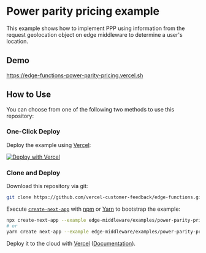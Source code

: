 # Power parity pricing example

This example shows how to implement PPP using information from the request geolocation object on edge middleware to determine a user's location.

## Demo

https://edge-functions-power-parity-pricing.vercel.sh

## How to Use

You can choose from one of the following two methods to use this repository:

### One-Click Deploy

Deploy the example using [Vercel](https://vercel.com?utm_source=github&utm_medium=readme&utm_campaign=next-example):

[![Deploy with Vercel](https://vercel.com/button)](https://vercel.com/new/git/external?repository-url=https://github.com/vercel-customer-feedback/edge-functions/tree/main/examples/power-parity-pricing&project-name=power-parity-pricing&repository-name=power-parity-pricing)

### Clone and Deploy

Download this repository via git:

```bash
git clone https://github.com/vercel-customer-feedback/edge-functions.git
```

Execute [`create-next-app`](https://github.com/vercel/next.js/tree/canary/packages/create-next-app) with [npm](https://docs.npmjs.com/cli/init) or [Yarn](https://yarnpkg.com/lang/en/docs/cli/create/) to bootstrap the example:

```bash
npx create-next-app --example edge-middleware/examples/power-parity-pricing power-parity-pricing
# or
yarn create next-app --example edge-middleware/examples/power-parity-pricing power-parity-pricing
```

Deploy it to the cloud with [Vercel](https://vercel.com/new?utm_source=github&utm_medium=readme&utm_campaign=edge-middleware-eap) ([Documentation](https://nextjs.org/docs/deployment)).
